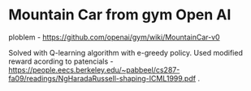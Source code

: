 # Mountain Car from gym Open AI

ploblem - https://github.com/openai/gym/wiki/MountainCar-v0

Solved with Q-learning algorithm with e-greedy policy. 
Used modified reward acording to patencials - https://people.eecs.berkeley.edu/~pabbeel/cs287-fa09/readings/NgHaradaRussell-shaping-ICML1999.pdf .
